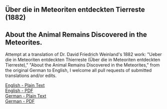 ## Über die in Meteoriten entdeckten Tierreste (1882)

## About the Animal Remains Discovered in the Meteorites.

Attempt at a translation of Dr. David Friedrich Weinland's 1882 work: "Ueber die in Meteoriten entdeckten Thierreste (Über die in Meteoriten entdeckten Tierreste)," "About the Animal Remains Discovered in the Meteorites," from the original German to English, I welcome all pull requests of submitted translations and/or edits.

[English - Plain Text](full-text-english.md)  
[English - PDF](https://cdn.solaranamnesis.com/DFWeinland/david_weinland_about_remains_english_PDFlaTex.pdf)  
[German - Plain Text](full-text-german.md)  
[German - PDF](https://cdn.solaranamnesis.com/DFWeinland/david_weinland_about_remains_german_PDFlaTex.pdf)  
